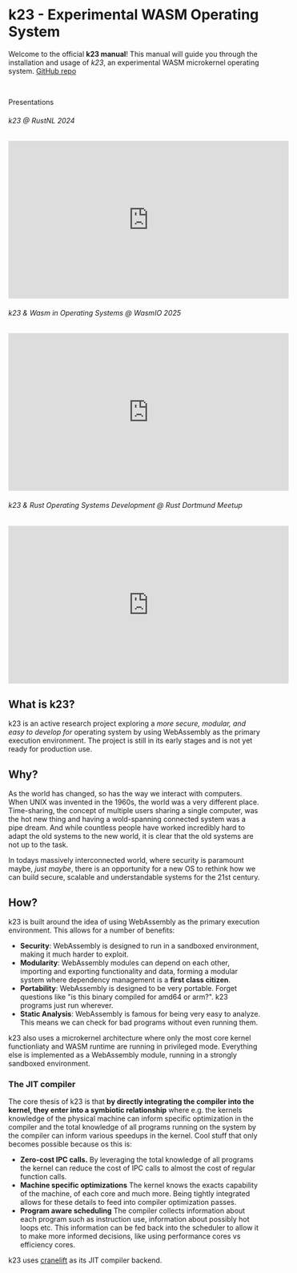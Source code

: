 # k23 - Experimental WASM Operating System

Welcome to the official **k23 manual**! This manual will guide you through the installation and usage of *k23*, an
experimental WASM microkernel operating system. [GitHub repo](https://github.com/JonasKruckenberg/k23)

<br />

Presentations

###### k23 @ RustNL 2024

<iframe width="560" height="315" src="https://www.youtube-nocookie.com/embed/GjDwj7RWOgs?si=iqj0oH-UWaWB2j2F" title="YouTube video player" frameborder="0" allow="accelerometer; autoplay; clipboard-write; encrypted-media; gyroscope; picture-in-picture; web-share" referrerpolicy="strict-origin-when-cross-origin" allowfullscreen></iframe>

###### k23 & Wasm in Operating Systems @ WasmIO 2025

<iframe width="560" height="315" src="https://www.youtube-nocookie.com/embed/LraPUAV-fOo?si=a7YB7cq7YaHzG5IS" title="YouTube video player" frameborder="0" allow="accelerometer; autoplay; clipboard-write; encrypted-media; gyroscope; picture-in-picture; web-share" referrerpolicy="strict-origin-when-cross-origin" allowfullscreen></iframe>

###### k23 & Rust Operating Systems Development @ Rust Dortmund Meetup

<iframe width="560" height="315" src="https://www.youtube-nocookie.com/embed/v4HofvYXTo0?si=LR3DjLvUxV515WBg" title="YouTube video player" frameborder="0" allow="accelerometer; autoplay; clipboard-write; encrypted-media; gyroscope; picture-in-picture; web-share" referrerpolicy="strict-origin-when-cross-origin" allowfullscreen></iframe>

## What is k23?

k23 is an active research project exploring a *more secure, modular, and easy to develop for* operating system by using
WebAssembly as the primary execution environment.
The project is still in its early stages and is not yet ready for production use.

## Why?

As the world has changed, so has the way we interact with computers. When UNIX was invented in the 1960s, the world was
a very different place.
Time-sharing, the concept of multiple users sharing a single computer, was the hot new thing and having a wold-spanning
connected system was a pipe dream. And while countless people have worked incredibly hard to adapt the old systems to
the new world, it is clear that the old systems are not up to the task.

In todays massively interconnected world, where security is paramount maybe, *just maybe*, there is an opportunity for a
new OS to rethink how we can build secure, scalable and understandable systems for the 21st century.

## How?

k23 is built around the idea of using WebAssembly as the primary execution environment. This allows for a number of
benefits:

- **Security**: WebAssembly is designed to run in a sandboxed environment, making it much harder to exploit.
- **Modularity**: WebAssembly modules can depend on each other, importing and exporting functionality and data, forming
  a modular system where dependency management is a **first class citizen**.
- **Portability**: WebAssembly is designed to be very portable. Forget questions like "is this binary compiled for amd64
  or arm?". k23 programs just run wherever.
- **Static Analysis**: WebAssembly is famous for being very easy to analyze. This means we can check for bad programs
  without even running them.

k23 also uses a microkernel architecture where only the most core kernel functionliaty and WASM runtime are running in
privileged mode. Everything else is implemented as a WebAssembly module, running in a strongly sandboxed environment.

### The JIT compiler

The core thesis of k23 is that **by directly integrating the compiler into the kernel, they enter into a symbiotic
relationship** where e.g. the kernels knowledge of the physical machine can inform specific optimization in the compiler
and the total knowledge of all programs running on the system by the compiler can inform various speedups in the kernel.
Cool stuff that only becomes possible because os this is:

- **Zero-cost IPC calls.** By leveraging the total knowledge of all programs the kernel can reduce the cost of IPC calls
  to almost the cost of regular function calls.
- **Machine specific optimizations** The kernel knows the exacts capability of the machine, of each core and much more.
  Being tightly integrated allows for these details to feed into compiler optimization passes.
- **Program aware scheduling** The compiler collects information about each program such as instruction use, information
  about possibly hot loops etc. This information can be fed back into the scheduler to allow it to make more informed
  decisions, like using performance cores vs efficiency cores.

k23 uses [cranelift](https://cranelift.dev) as its JIT compiler backend.
